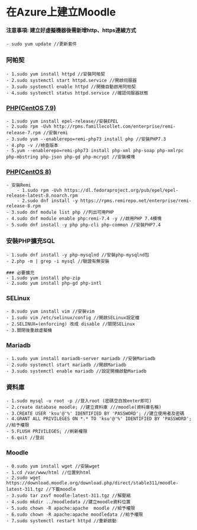 # 在Azure上建立Moodle
#### 注意事項: 建立好虛擬機器後需新增http、https連線方式
```
- sudo yum update //更新套件
```
### 阿帕契
```
- 1.sudo yum install httpd //安裝阿帕契
- 2.sudo systemctl start httpd.service //開啟伺服器
- 3.sudo systemctl enable httpd //開機自動啟用阿帕契
- 4.sudo systemctl status httpd.service //確認伺服器狀態
```
### [PHP(CentOS 7.9)](https://www.itzgeek.com/how-tos/linux/centos-how-tos/how-to-install-php-7-3-on-rhel-8.html)
```
- 1.sudo yum install epel-release//安裝EPEL
- 2.sudo rpm -Uvh http://rpms.famillecollet.com/enterprise/remi-release-7.rpm //安裝remi
- 3.sudo yum --enablerepo=remi-php73 install php //安裝PHP7.3
- 4.php -v //檢查版本
- 5.yum --enablerepo=remi-php73 install php-xml php-soap php-xmlrpc php-mbstring php-json php-gd php-mcrypt //安裝模塊
```
### [PHP(CentOS 8)](https://www.itzgeek.com/how-tos/linux/centos-how-tos/how-to-install-php-7-3-on-rhel-8.html)
```
- 安裝Remi
    - 1.sudo rpm -Uvh https://dl.fedoraproject.org/pub/epel/epel-release-latest-8.noarch.rpm
    - 2.sudo dnf install -y https://rpms.remirepo.net/enterprise/remi-release-8.rpm
- 3.sudo dnf module list php //列出可用PHP
- 4.sudo dnf module enable php:remi-7.4 -y //啟用PHP 7.4模塊
- 5.sudo dnf install -y php php-cli php-common //安裝PHP7.4
```
### 安裝PHP擴充SQL
```
- 1.sudo dnf install -y php-mysqlnd //安裝php-mysqlnd包
- 2.php -m | grep -i mysql //驗證有無安裝

### 必要擴充
- 1.sudo yum install php-zip
- 2.sudo yum install php-gd php-intl
```
### SELinux
```
- 0.sudo yum install vim //安裝vim
- 1.sudo vim /etc/selinux/config //開啟SELinux設定檔
- 2.SELINUX=(enforcing) 改成 disable //關閉SELinux
- 3.關閉後重啟虛擬機
```
### Mariadb
```
- 1.sudo yum install mariadb-server mariadb //安裝Mariadb
- 2.sudo systemctl start mariadb //開啟Mariadb
- 3.sudo systemctl enable mariadb //設定開機啟動Mariadb
```
### 資料庫
```
- 1.sudo mysql -u root -p //登入root (密碼空白按enter即可)
- 2.create database moodle; //建立資料庫 ///moodle(資料庫名稱)
- 3.CREATE USER 'ksu'@'%' IDENTIFIED BY 'PASSWORD'; //建立使用者及密碼
- 4.GRANT ALL PRIVILEGES ON *.* TO 'ksu'@'%' IDENTIFIED BY 'PASSWORD'; //給予權限
- 5.FLUSH PRIVILEGES; //刷新權限
- 6.quit //登出
```
### Moodle
```
- 0.sudo yum install wget //安裝wget
- 1.cd /var/www/html //位置到html
- 2.sudo wget https://download.moodle.org/download.php/direct/stable311/moodle-latest-311.tgz //下載moodle
- 3.sudo tar zxvf moodle-latest-311.tgz //解壓縮
- 4.sudo mkdir ../moodledata //建立moodle資料位置
- 5.sudo chown -R apache:apache  moodle //給予權限
- 6.sudo chown -R apache:apache moodledata //給予權限
- 7.sudo systemctl restart httpd //重新啟動
```
